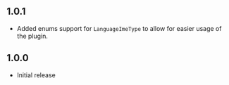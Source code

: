 ## 1.0.1

* Added enums support for `LanguageImeType` to allow for easier usage of the plugin.

## 1.0.0

* Initial release
